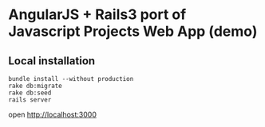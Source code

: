 # AngularJS + Rails3 port of Javascript Projects Web App (demo)

## Local installation

    bundle install --without production
    rake db:migrate
    rake db:seed
    rails server

open [http://localhost:3000](http://localhost:3000/)
